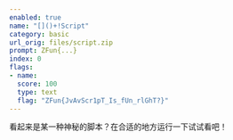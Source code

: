 ```yaml
---
enabled: true
name: "[]()+!Script"
category: basic
url_orig: files/script.zip
prompt: ZFun{...}
index: 0
flags:
- name: 
  score: 100
  type: text
  flag: "ZFun{JvAvScr1pT_Is_fUn_rlGhT?}"
---
```


看起来是某一种神秘的脚本？在合适的地方运行一下试试看吧！
